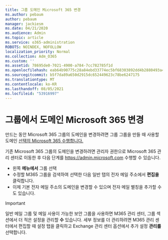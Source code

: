 ```yaml
---
title: 그룹 도메인 Microsoft 365 변경
ms.author: pebaum
author: pebaum
manager: jackiesm
ms.date: 04/21/2020
ms.audience: Admin
ms.topic: article
ms.service: o365-administration
ROBOTS: NOINDEX, NOFOLLOW
localization_priority: Normal
ms.collection: Adm_O365
ms.custom: ''
ms.assetid: 78695de0-7021-4900-a784-7cc782785f1d
ms.openlocfilehash: eab64b90775c28a84ebd33774ec5bf68303892dd4b2880493a4b236d9d8993d0
ms.sourcegitcommit: b5f7da89a650d2915dc652449623c78be6247175
ms.translationtype: MT
ms.contentlocale: ko-KR
ms.lasthandoff: 08/05/2021
ms.locfileid: "53916997"
---
```

# <a name="change-the-domain-for-a-microsoft-365-group"></a>그룹에서 도메인 Microsoft 365 변경

만드는 동안 Microsoft 365 그룹의 도메인을 변경하려면 그룹 그룹을 만들 때 사용할 도메인 [선택의 Microsoft 365 수행합니다.](https://docs.microsoft.com/microsoft-365/admin/create-groups/choose-domain-to-create-groups)

기존 Microsoft 365 그룹의 도메인을 변경하려면 관리자 권한으로 Microsoft 365 관리 센터로 이동한 후 다음 단계를 https://admin.microsoft.com 수행할 수 있습니다.

- 왼쪽 **메뉴에서** 그룹 선택
- 수정할 M365 그룹을 검색하여 선택한 다음 일반 탭의  전자 메일 주소에서 **편집을** 클릭합니다. 
- 이제 기본 전자 메일 주소의 도메인을 변경할 수 있으며 전자 메일 별칭을 추가할 수도 있습니다.

> [!IMPORTANT]
> 일반 메일 그룹 및 메일 사용이 가능한 보안 그룹을 사용하면 M365 관리 센터, 그룹 섹션에서 더 적은 설정을 관리할 **수** 있습니다. 세부 정보를 더 관리하려면 M365  관리 센터에서 편집할 때 설정 탭을 클릭하고 Exchange 관리 센터 옵션에서 추가 설정 **관리를** 선택합니다.